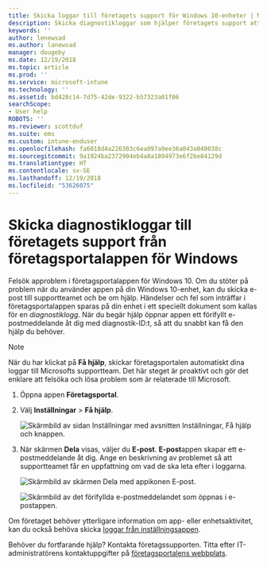 ```yaml
---
title: Skicka loggar till företagets support för Windows 10-enheter | Microsoft Docs
description: Skicka diagnostikloggar som hjälper företagets support att lösa problem med appen
keywords: ''
author: lenewsad
ms.author: lanewsad
manager: dougeby
ms.date: 12/19/2018
ms.topic: article
ms.prod: ''
ms.service: microsoft-intune
ms.technology: ''
ms.assetid: bd428c14-7d75-42de-9322-b57323a01f06
searchScope:
- User help
ROBOTS: ''
ms.reviewer: scottduf
ms.suite: ems
ms.custom: intune-enduser
ms.openlocfilehash: fa6018d4a226303c6ea097a9ee36a043a040038c
ms.sourcegitcommit: 9a1924ba2372904eb4a8a1894973e6f2be84129d
ms.translationtype: HT
ms.contentlocale: sv-SE
ms.lasthandoff: 12/19/2018
ms.locfileid: "53626075"
---
```

# <a name="send-diagnostic-logs-to-your-company-support-from-company-portal-for-windows"></a>Skicka diagnostikloggar till företagets support från företagsportalappen för Windows

Felsök approblem i företagsportalappen för Windows 10. Om du stöter på problem när du använder appen på din Windows 10-enhet, kan du skicka e-post till supportteamet och be om hjälp. Händelser och fel som inträffar i företagsportalappen sparas på din enhet i ett speciellt dokument som kallas för en _diagnostiklogg_. När du begär hjälp öppnar appen ett förifyllt e-postmeddelande åt dig med diagnostik-ID:t, så att du snabbt kan få den hjälp du behöver.

> [!Note]       
> När du har klickat på **Få hjälp**, skickar företagsportalen automatiskt dina loggar till Microsofts supportteam. Det här steget är proaktivt och gör det enklare att felsöka och lösa problem som är relaterade till Microsoft.  

1. Öppna appen **Företagsportal**.
2. Välj **Inställningar** > **Få hjälp**.  

   ![Skärmbild av sidan Inställningar med avsnitten Inställningar, Få hjälp och knappen.](./media/1811_Get_Help_Windows_Cpapp.png)    

3. När skärmen **Dela** visas, väljer du **E-post**. **E-post**appen skapar ett e-postmeddelande åt dig. Ange en beskrivning av problemet så att supportteamet får en uppfattning om vad de ska leta efter i loggarna.

   ![Skärmbild av skärmen Dela med appikonen E-post.](./media/1811_Mail_Logs_Windows_CPapp.png)  


   ![Skärmbild av det förifyllda e-postmeddelandet som öppnas i e-postappen.](./media/1811_Get_Help_Email_Windows_CPapp.png)  

Om företaget behöver ytterligare information om app- eller enhetsaktivitet, kan du också behöva skicka [loggar från inställningsappen](send-logs-to-your-it-admin-settings-windows.md).  

Behöver du fortfarande hjälp? Kontakta företagssupporten. Titta efter IT-administratörens kontaktuppgifter på [företagsportalens webbplats](https://go.microsoft.com/fwlink/?linkid=2010980).  
